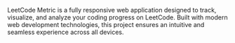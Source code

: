 LeetCode Metric is a fully responsive web application designed to track, visualize, and analyze your coding progress on LeetCode. Built with modern web development technologies, this project ensures an intuitive and seamless experience across all devices.
